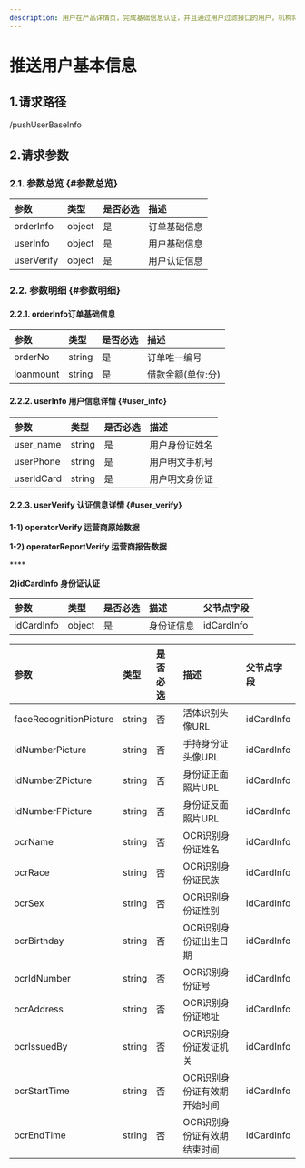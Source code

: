 ```yaml
---
description: 用户在产品详情页，完成基础信息认证，并且通过用户过滤接口的用户，机构将向平台推送用户基础信息
---
```


# 推送用户基本信息

## 1.请求路径

/pushUserBaseInfo

## 2.请求参数

### 2.1. 参数总览 {#参数总览}

| 参数 | 类型 | 是否必选 | 描述 |
| :--- | :--- | :--- | :--- |
| orderInfo | object | 是 | 订单基础信息 |
| userInfo | object | 是 | 用户基础信息 |
| userVerify | object | 是 | 用户认证信息 |

### 2.2. 参数明细 {#参数明细}

#### 2.2.1. orderInfo订单基础信息

| 参数 | 类型 | 是否必选 | 描述 |
| :--- | :--- | :--- | :--- |
| orderNo | string | 是 | 订单唯一编号 |
| loanmount | string | 是 | 借款金额\(单位:分\) |

#### 2.2.2. userInfo 用户信息详情 {#user_info}

| 参数 | 类型 | 是否必选 | 描述 |
| :--- | :--- | :--- | :--- |
| user\_name | string | 是 | 用户身份证姓名 |
| userPhone | string | 是 | 用户明文手机号 |
| userIdCard | string | 是 | 用户明文身份证 |

#### 2.2.3. userVerify 认证信息详情 {#user_verify}

**1-1\) operatorVerify 运营商原始数据**

**1-2\) operatorReportVerify 运营商报告数据**

\*\*\*\*

**2\)idCardInfo 身份证认证**

| 参数 | 类型 | 是否必选 | 描述 | 父节点字段 |
| :--- | :--- | :--- | :--- | :--- |
| idCardInfo | object | 是 | 身份证信息 | idCardInfo |

| 参数 | 类型 | 是否必选 | 描述 | 父节点字段 |
| :--- | :--- | :--- | :--- | :--- |
| faceRecognitionPicture | string | 否 | 活体识别头像URL | idCardInfo |
| idNumberPicture | string | 否 | 手持身份证头像URL | idCardInfo |
| idNumberZPicture | string | 否 | 身份证正面照片URL | idCardInfo |
| idNumberFPicture | string | 否 | 身份证反面照片URL | idCardInfo |
| ocrName | string | 否 | OCR识别身份证姓名 | idCardInfo |
| ocrRace | string | 否 | OCR识别身份证民族 | idCardInfo |
| ocrSex | string | 否 | OCR识别身份证性别 | idCardInfo |
| ocrBirthday | string | 否 | OCR识别身份证出生日期 | idCardInfo |
| ocrIdNumber | string | 否 | OCR识别身份证号 | idCardInfo |
| ocrAddress | string | 否 | OCR识别身份证地址 | idCardInfo |
| ocrIssuedBy | string | 否 | OCR识别身份证发证机关 | idCardInfo |
| ocrStartTime | string | 否 | OCR识别身份证有效期开始时间 | idCardInfo |
| ocrEndTime | string | 否 | OCR识别身份证有效期结束时间 | idCardInfo |

